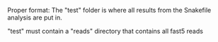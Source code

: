 Proper format: The "test" folder is where all results from the Snakefile analysis are put in. 

"test" must contain a "reads" directory that contains all fast5 reads
